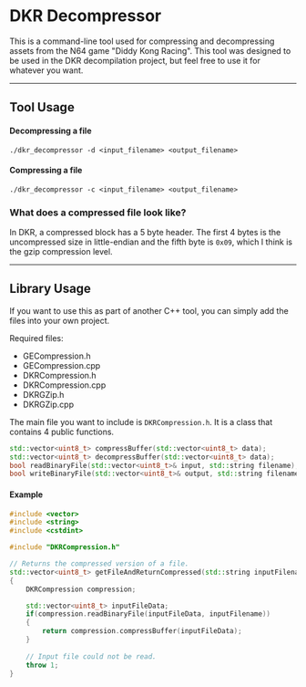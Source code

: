 # DKR Decompressor

This is a command-line tool used for compressing and decompressing assets from the N64 game "Diddy Kong Racing". This tool was designed to be used in the DKR decompilation project, but feel free to use it for whatever you want.

---

## Tool Usage

#### Decompressing a file

`./dkr_decompressor -d <input_filename> <output_filename>`

#### Compressing a file

`./dkr_decompressor -c <input_filename> <output_filename>`
  
### What does a compressed file look like?

In DKR, a compressed block has a 5 byte header. The first 4 bytes is the uncompressed size in little-endian and the fifth byte is `0x09`, which I think is the gzip compression level.

---

## Library Usage

If you want to use this as part of another C++ tool, you can simply add the files into your own project.

Required files:  
* GECompression.h
* GECompression.cpp
* DKRCompression.h
* DKRCompression.cpp
* DKRGZip.h
* DKRGZip.cpp

The main file you want to include is `DKRCompression.h`. It is a class that contains 4 public functions.

```cpp
std::vector<uint8_t> compressBuffer(std::vector<uint8_t> data);
std::vector<uint8_t> decompressBuffer(std::vector<uint8_t> data);
bool readBinaryFile(std::vector<uint8_t>& input, std::string filename);
bool writeBinaryFile(std::vector<uint8_t>& output, std::string filename);
```

#### Example

```cpp
#include <vector>
#include <string>
#include <cstdint>

#include "DKRCompression.h"

// Returns the compressed version of a file.
std::vector<uint8_t> getFileAndReturnCompressed(std::string inputFilename)
{
    DKRCompression compression;

    std::vector<uint8_t> inputFileData;
    if(compression.readBinaryFile(inputFileData, inputFilename)) 
    {
        return compression.compressBuffer(inputFileData);
    }
    
    // Input file could not be read.
    throw 1;
}
```


